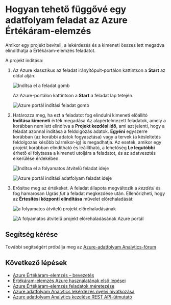 <properties 
    pageTitle="Értékáram-elemzés a feladatok indítása a folyamatos átvitelű |} Microsoft Azure" 
    description="Hogyan működik a továbbított feladat az Azure Értékáram-elemzés |} tanulási javaslat szakaszában."
    keywords="adatfolyam-feladatok"
    documentationCenter=""
    services="stream-analytics"
    authors="jeffstokes72" 
    manager="jhubbard" 
    editor="cgronlun"/>

<tags 
    ms.service="stream-analytics" 
    ms.devlang="na" 
    ms.topic="article" 
    ms.tgt_pltfrm="na" 
    ms.workload="data-services" 
    ms.date="09/26/2016" 
    ms.author="jeffstok"/>

# <a name="how-to-run-a-streaming-job-in-azure-stream-analytics"></a>Hogyan tehető függővé egy adatfolyam feladat az Azure Értékáram-elemzés

Amikor egy projekt beviteli, a lekérdezés és a kimeneti összes lett megadva elindíthatja a Értékáram-elemzés feladatot.

A projekt indítása:

1.  Az Azure klasszikus az feladat irányítópult-portálon kattintson a **Start** az oldal alján.

    ![Indítsa el a feladat gomb](./media/stream-analytics-run-a-job/1-stream-analytics-run-a-job.png)  

    Az Azure-portálon kattintson a **Start** a feladat lap tetején.

    ![Azure portál indítási feladat gomb](./media/stream-analytics-run-a-job/4-stream-analytics-run-a-job.png)  

2.  Határozza meg, ha ezt a feladatot fog elindulni kimeneti előállító **Indítása kimeneti** érték megadása Az alapértelmezett feladatok, amely a korábban nem lett elindítva a **Projekt kezdési idő**, ami azt jelenti, hogy a feladat azonnal indítása a feldolgozás adatok. **Egyéni** egyszerre korábban (az korábbi adatok fogyasztása) vagy a tervek (a késleltetés feldolgozás később bármikor-ig) is megadhatja. Az esetek, amikor egy projekt korábban elindítható és leállítható, a lehetőség **Le legutóbbi** érhető el folytassa a kimeneti utoljára a feladatot, és az adatvesztés elkerülése érdekében.  

    ![Indítsa el a folyamatos átvitelű feladat ideje](./media/stream-analytics-run-a-job/2-stream-analytics-run-a-job.png)  

    ![Azure portál indítási adatfolyam feladat ideje](./media/stream-analytics-run-a-job/5-stream-analytics-run-a-job.png)  

3.  Erősítse meg az értékeket. A feladat állapota megváltozik a *kezdési* és fog hamarosan Ugrás *fut* a feladat megkezdése után. Ellenőrizheti, hogy az **Értesítési központi** **elindítása** művelet előrehaladását:

    ![a folyamatos átvitelű projekt előrehaladásának](./media/stream-analytics-run-a-job/3-stream-analytics-run-a-job.png)  

    ![A folyamatos átvitelű projekt előrehaladásának Azure portál](./media/stream-analytics-run-a-job/6-stream-analytics-run-a-job.png)  

## <a name="get-help"></a>Segítség kérése
További segítségért próbálja meg az [Azure-adatfolyam Analytics-fórum](https://social.msdn.microsoft.com/Forums/en-US/home?forum=AzureStreamAnalytics)

## <a name="next-steps"></a>Következő lépések

- [Azure Értékáram-elemzés – bevezetés](stream-analytics-introduction.md)
- [Értékáram-elemzés Azure használatának első lépései](stream-analytics-get-started.md)
- [Azure Értékáram-elemzés feladatok méretezése](stream-analytics-scale-jobs.md)
- [Azure adatfolyam Analytics lekérdezés nyelvi hivatkozása](https://msdn.microsoft.com/library/azure/dn834998.aspx)
- [Azure adatfolyam Analytics kezelése REST API-útmutató](https://msdn.microsoft.com/library/azure/dn835031.aspx)
